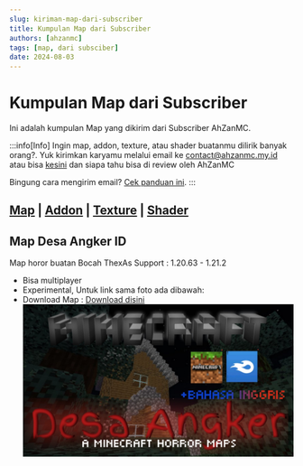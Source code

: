 ```yaml
---
slug: kiriman-map-dari-subscriber
title: Kumpulan Map dari Subscriber
authors: [ahzanmc]
tags: [map, dari subsciber]
date: 2024-08-03
---
```


# Kumpulan Map dari Subscriber

Ini adalah kumpulan Map yang dikirim dari Subscriber AhZanMC.

<!-- truncate -->
:::info[Info]
Ingin map, addon, texture, atau shader buatanmu dilirik banyak orang?. Yuk kirimkan karyamu melalui email ke contact@ahzanmc.my.id atau bisa [kesini](https://ahzanmc.my.id/contact) dan siapa tahu bisa di review oleh AhZanMC

Bingung cara mengirim email? [Cek panduan ini](../docs/tutor-kirim-email).
:::

[Map](kiriman-map-dari-subscriber) |
[Addon](kiriman-addon-dari-subscriber) |
[Texture](kiriman-texture-dari-subscriber) |
[Shader](kiriman-shader-dari-subscriber)
---
## Map Desa Angker ID

Map horor buatan Bocah ThexAs
Support : 1.20.63 - 1.21.2 
- Bisa multiplayer
- Experimental, Untuk link sama foto ada dibawah:
- Download Map : [Download disini](https://www.mediafire.com/file/pao9f52dfip270j/Desa_ANGKER_id.zip/file)
![alt text](img/image.png)